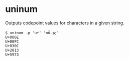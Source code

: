 # uninum

Outputs codepoint values for characters in a given string.

```
$ uninum -p 'u+' 'nǚ–女'
U+006E
U+00FC
U+030C
U+2013
U+5973
```
